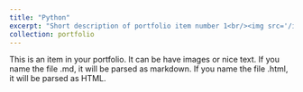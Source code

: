 ```yaml
---
title: "Python"
excerpt: "Short description of portfolio item number 1<br/><img src='/images/0.png'>"
collection: portfolio
---
```


This is an item in your portfolio. It can be have images or nice text. If you name the file .md, it will be parsed as markdown. If you name the file .html, it will be parsed as HTML. 
